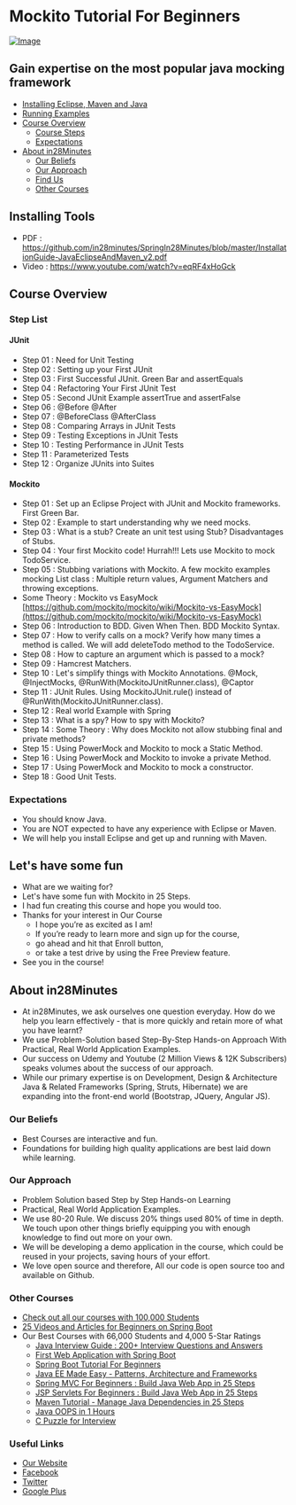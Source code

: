 # Mockito Tutorial For Beginners

[![Image](https://www.springboottutorial.com/images/Course-Learn-Unit-Testing-With-JUnit-and-Mockito.png "Mockito Tutorial : Learn mocking with 25 Junit Examples")](https://www.udemy.com/course/mockito-tutorial-with-junit-examples/?couponCode=NOVEMBER-2019)

## Gain expertise on the most popular java mocking framework

* [Installing Eclipse, Maven and Java](#installing-tools)
* [Running Examples](#running-examples)
* [Course Overview](#course-overview)
  - [Course Steps](#step-list)
  - [Expectations](#expectations)
* [About in28Minutes](#about-in28minutes)
  - [Our Beliefs](#our-beliefs)
  - [Our Approach](#our-approach)
  - [Find Us](#useful-links)
  - [Other Courses](#other-courses)

## Installing Tools
- PDF : https://github.com/in28minutes/SpringIn28Minutes/blob/master/InstallationGuide-JavaEclipseAndMaven_v2.pdf
- Video : https://www.youtube.com/watch?v=eqRF4xHoGck

## Course Overview
### Step List

#### JUnit
- Step 01 : Need for Unit Testing
- Step 02 : Setting up your First JUnit
- Step 03 : First Successful JUnit. Green Bar and assertEquals
- Step 04 : Refactoring Your First JUnit Test
- Step 05 : Second JUnit Example   assertTrue and assertFalse
- Step 06 : @Before @After
- Step 07 : @BeforeClass @AfterClass
- Step 08 : Comparing Arrays in JUnit Tests
- Step 09 : Testing Exceptions in JUnit Tests
- Step 10 : Testing Performance in JUnit Tests
- Step 11 : Parameterized Tests
- Step 12 : Organize JUnits into Suites

#### Mockito
- Step 01 : Set up an Eclipse Project with JUnit and Mockito frameworks. First Green Bar.
- Step 02 : Example to start understanding why we need mocks.
- Step 03 : What is a stub? Create an unit test using Stub? Disadvantages of Stubs.
- Step 04 : Your first Mockito code! Hurrah!!! Lets use Mockito to mock TodoService.
- Step 05 : Stubbing variations with Mockito. A few mockito examples mocking List class : Multiple return values, Argument Matchers and throwing exceptions.
- Some Theory : Mockito vs EasyMock [https://github.com/mockito/mockito/wiki/Mockito-vs-EasyMock](https://github.com/mockito/mockito/wiki/Mockito-vs-EasyMock)
- Step 06 : Introduction to BDD. Given When Then. BDD Mockito Syntax.
- Step 07 : How to verify calls on a mock? Verify how many times a method is called. We will add deleteTodo method to the TodoService.
- Step 08 : How to capture an argument which is passed to a mock?
- Step 09 : Hamcrest Matchers.
- Step 10 : Let's simplify things with Mockito Annotations. @Mock, @InjectMocks, @RunWith(MockitoJUnitRunner.class), @Captor
- Step 11 : JUnit Rules. Using MockitoJUnit.rule() instead of @RunWith(MockitoJUnitRunner.class).
- Step 12 : Real world Example with Spring
- Step 13 : What is a spy? How to spy with Mockito?
- Step 14 : Some Theory : Why does Mockito not allow stubbing final and private methods?
- Step 15 : Using PowerMock and Mockito to mock a Static Method.
- Step 16 : Using PowerMock and Mockito to invoke a private Method.
- Step 17 : Using PowerMock and Mockito to mock a constructor.
- Step 18 : Good Unit Tests.

### Expectations
- You should know Java.
- You are NOT expected to have any experience with Eclipse or Maven.
- We will help you install Eclipse and get up and running with Maven.

## Let's have some fun
- What are we waiting for?
- Let's have some fun with Mockito in 25 Steps.
- I had fun creating this course and hope you would too.
- Thanks for your interest in Our Course 
  - I hope you’re as excited as I am!  
  - If you’re ready to learn more and sign up for the course, 
  - go ahead and hit that Enroll button, 
  - or take a test drive by using the Free Preview feature.  
- See you in the course!

## About in28Minutes
- At in28Minutes, we ask ourselves one question everyday. How do we help you learn effectively - that is more quickly and retain more of what you have learnt?
- We use Problem-Solution based Step-By-Step Hands-on Approach With Practical, Real World Application Examples. 
- Our success on Udemy and Youtube (2 Million Views & 12K Subscribers) speaks volumes about the success of our approach.
- While our primary expertise is on Development, Design & Architecture Java & Related Frameworks (Spring, Struts, Hibernate) we are expanding into the front-end world (Bootstrap, JQuery, Angular JS). 

### Our Beliefs
- Best Courses are interactive and fun.
- Foundations for building high quality applications are best laid down while learning.

### Our Approach
- Problem Solution based Step by Step Hands-on Learning
- Practical, Real World Application Examples.
- We use 80-20 Rule. We discuss 20% things used 80% of time in depth. We touch upon other things briefly equipping you with enough knowledge to find out more on your own. 
- We will be developing a demo application in the course, which could be reused in your projects, saving hours of your effort.
- We love open source and therefore, All our code is open source too and available on Github.

### Other Courses

- [Check out all our courses with 100,000 Students](https://courses.in28minutes.com/courses)
- [25 Videos and Articles for Beginners on Spring Boot](http://www.springboottutorial.com/spring-boot-tutorials-for-beginners)
- Our Best Courses with 66,000 Students and 4,000 5-Star Ratings
  * [Java Interview Guide : 200+ Interview Questions and Answers](https://www.udemy.com/course/java-interview-questions-and-answers/?couponCode=NOVEMBER-2019)
  * [First Web Application with Spring Boot](https://www.udemy.com/course/spring-boot-first-web-application/?couponCode=NOVEMBER-2019)
  * [Spring Boot Tutorial For Beginners](https://www.udemy.com/course/spring-boot-tutorial-for-beginners/?couponCode=NOVEMBER-2019)
  * [Java EE Made Easy - Patterns, Architecture and Frameworks](https://www.udemy.com/course/java-ee-design-patterns-architecture-and-frameworks/?couponCode=NOVEMBER-2019)
  * [Spring MVC For Beginners : Build Java Web App in 25 Steps](https://www.udemy.com/course/spring-mvc-tutorial-for-beginners-step-by-step/?couponCode=NOVEMBER-2019)
  * [JSP Servlets For Beginners : Build Java Web App in 25 Steps](https://www.udemy.com/course/learn-java-servlets-and-jsp-web-application-in-25-steps/?couponCode=NOVEMBER-2019)
  * [Maven Tutorial - Manage Java Dependencies in 25 Steps](https://www.udemy.com/course/learn-maven-java-dependency-management-in-20-steps/?couponCode=NOVEMBER-2019)
  * [Java OOPS in 1 Hours](https://www.udemy.com/course/learn-object-oriented-programming-in-java/?couponCode=NOVEMBER-2019)
  * [C Puzzle for Interview](https://www.udemy.com/course/c-puzzles-for-beginners/?couponCode=NOVEMBER-2019)
  
### Useful Links
- [Our Website](http://www.in28minutes.com)
- [Facebook](http://facebook.com/in28minutes)
- [Twitter](http://twitter.com/in28minutes)
- [Google Plus](https://plus.google.com/u/3/110861829188024231119)
